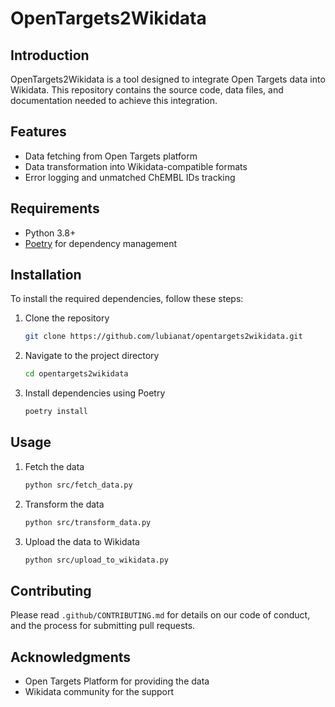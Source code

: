 # OpenTargets2Wikidata

## Introduction

OpenTargets2Wikidata is a tool designed to integrate Open Targets data into Wikidata. This repository contains the source code, data files, and documentation needed to achieve this integration.

## Features

- Data fetching from Open Targets platform
- Data transformation into Wikidata-compatible formats
- Error logging and unmatched ChEMBL IDs tracking

## Requirements

- Python 3.8+
- [Poetry](https://python-poetry.org/) for dependency management

## Installation

To install the required dependencies, follow these steps:

1. Clone the repository
   ```bash
   git clone https://github.com/lubianat/opentargets2wikidata.git
   ```
2. Navigate to the project directory
   ```bash
   cd opentargets2wikidata
   ```
3. Install dependencies using Poetry
   ```bash
   poetry install
   ```

## Usage

1. Fetch the data
   ```bash
   python src/fetch_data.py
   ```
2. Transform the data
   ```bash
   python src/transform_data.py
   ```
3. Upload the data to Wikidata
   ```bash
   python src/upload_to_wikidata.py
   ```

## Contributing

Please read `.github/CONTRIBUTING.md` for details on our code of conduct, and the process for submitting pull requests.

## Acknowledgments

- Open Targets Platform for providing the data
- Wikidata community for the support